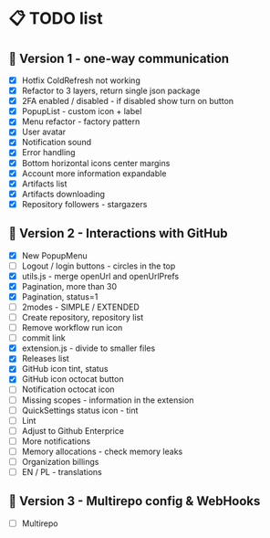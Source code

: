 # 📋 TODO list

## 🚀 Version 1 - one-way communication

- [x] Hotfix ColdRefresh not working
- [x] Refactor to 3 layers, return single json package
- [x] 2FA enabled / disabled - if disabled show turn on button
- [x] PopupList - custom icon + label
- [x] Menu refactor - factory pattern
- [x] User avatar
- [x] Notification sound
- [x] Error handling
- [x] Bottom horizontal icons center margins
- [x] Account more information expandable
- [x] Artifacts list
- [x] Artifacts downloading
- [x] Repository followers - stargazers

## 🌟 Version 2 - Interactions with GitHub
- [x] New PopupMenu
- [ ] Logout / login buttons - circles in the top
- [x] utils.js - merge openUrl and openUrlPrefs
- [x] Pagination, more than 30
- [x] Pagination, status=1
- [ ] 2modes - SIMPLE / EXTENDED
- [ ] Create repository, repository list
- [ ] Remove workflow run icon
- [ ] commit link
- [x] extension.js - divide to smaller files
- [x] Releases list
- [x] GitHub icon tint, status
- [x] GitHub icon octocat button
- [ ] Notification octocat icon
- [ ] Missing scopes - information in the extension
- [ ] QuickSettings status icon - tint
- [ ] Lint
- [ ] Adjust to Github Enterprice
- [ ] More notifications
- [ ] Memory allocations - check memory leaks
- [ ] Organization billings
- [ ] EN / PL - translations

## 🎯 Version 3 - Multirepo config & WebHooks

- [ ] Multirepo
